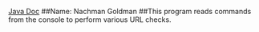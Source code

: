 [Java Doc](api/com/company/package-summary.html)
##Name: Nachman Goldman
##This program reads commands from the console to perform various URL checks.

